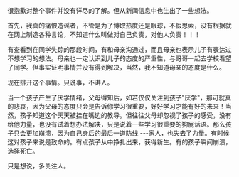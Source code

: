 
<BlogInfo id="1081" title="新闻有感" author="小格" pv=0 read_times=0 pre_cost_time="22" category="课外" tag_list="['']" create_time="2023.02.02 13:35:59.706133" update_time="2023.02.02 13:35:59" />

很抱歉对整个事件并没有详尽的了解。但从新闻信息中也生出了一些想法。

首先，我真的痛恨造谣者，不管是为了博取热度还是眼球，不假思索，没有根据就在网上制造各种言论，不知道什么叫做对自己负责，对他人负责！！！

有查看到在同学失踪的那段时间，有和母亲沟通过，而且母亲也表示儿子有表达过不想学习的想法。母亲也一定认识到儿子的态度的严重性，与哥哥一起去学校看望了同学。但事实证明事情并没有得到解决，当然，我不知道母亲的态度是什么。

现在排开这个事情。只说事，不讲人。



当一个孩子产生了厌学情绪，父母得知后，如若仅仅关注到孩子"厌学"，那可就真的悲哀，因为父母的态度只会是告诉你学习很重要，好好学习才能有好的未来！当然，孩子知道这个天天被挂在嘴边的教导。但往往父母却忽视了孩子的感受，没有给他力量，也没有试着想办法解决，只是说着一些学习很重要的狗屁话语。那么孩子只会更加崩溃，因为自己身后的最后一道防线
---家人，也失去了力量。有时候这对孩子来说是致命的。有点孩子从中挣扎出来，获得新生。有的孩子瞬间崩溃，选择死亡。

只是想说，多关注人。


